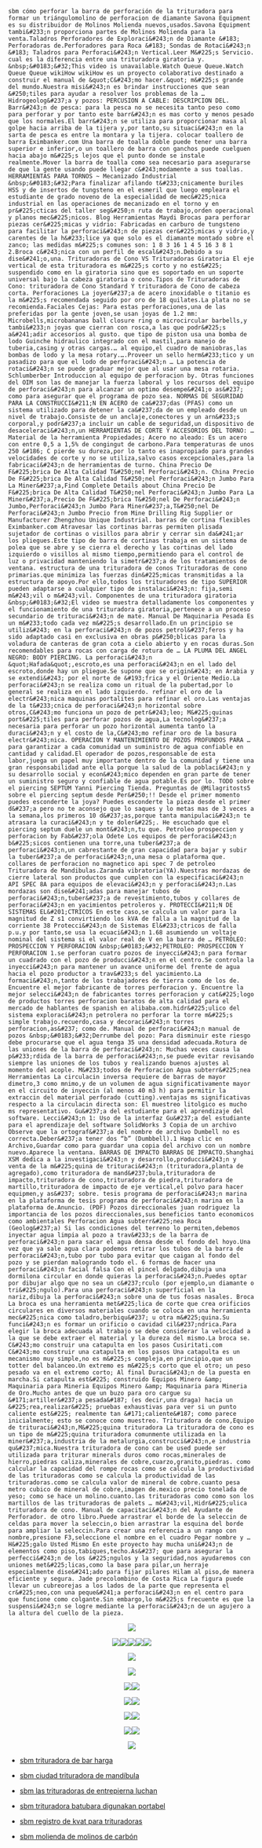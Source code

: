 
```
sbm cómo perforar la barra de perforación de la trituradora para formar un triángulomolino de perforacion de diamante Savona Equipment es su distribuidor de Molinos Molienda nuevos,usados.Savona Equipment tambi&#233;n proporciona partes de Molinos Molienda para la venta.Taladros Perforadores de Exploraci&#243;n de Diamante &#183; Perforadoras de.Perforadores para Roca &#183; Sondas de Rotaci&#243;n &#183; Taladros para Perforaci&#243;n Vertical.Leer M&#225;s Servicio. cual es la diferencia entre una trituradora giratoria y. &nbsp;&#0183;&#32;This video is unavailable.Watch Queue Queue.Watch Queue Queue wikiHow wikiHow es un proyecto colaborativo destinado a construir el manual de &quot;C&#243;mo hacer.&quot; m&#225;s grande del mundo.Nuestra misi&#243;n es brindar instrucciones que sean &#250;tiles para ayudar a resolver los problemas de la … Hidrogeolog&#237;a y pozos: PERCUSION A CABLE: DESCRIPCION DEL. Barr&#243;n de pesca: para la pesca no se necesita tanto peso como para perforar y por tanto este barr&#243;n es mas corto y menos pesado que los normales.El barr&#243;n se utiliza para proporcionar masa al golpe hacia arriba de la tijera y,por tanto,su situaci&#243;n en la sarta de pesca es entre la montara y la tijera. colocar toallero de barra Eximbanker.com Una barra de toalla doble puede tener una barra superior e inferior,o un toallero de barra con ganchos puede cuelguen hacia abajo m&#225;s lejos que el punto donde se instale realmente.Mover la barra de toalla como sea necesario para asegurarse de que la gente usando puede llegar c&#243;modamente a sus toallas. HERRAMIENTAS PARA TORNOS ~ Mecanizado Industrial &nbsp;&#0183;&#32;Para finalizar afilando t&#233;cnicamente buriles HSS y de insertos de tungsteno en el esmeril que luego empleara el estudiante de grado noveno de la especialidad de mec&#225;nica industrial en las operaciones de mecanizado en el torno y en pr&#225;cticas del taller seg&#250;n ruta de trabajo,orden operacional y planos mec&#225;nicos. Blog Herramientas Maydi Brocas para perforar piezas cer&#225;micas y vidrio: Fabricadas en carburo de tungsteno para facilitar la perforaci&#243;n de piezas cer&#225;micas y vidrio,y carentes de la h&#233;lice ya que solo es el diamante montado sobre el zanco; las medidas m&#225;s comunes son: 1 8 3 16 1 4 5 16 3 8 1 2.Broca c&#243;nica con un perfil de escal&#243;n.Debido a su dise&#241;o,una. Trituradoras de Cono VS Trituradoras Giratoria El eje vertical de esta trituradora es m&#225;s corto y no est&#225; suspendido como en la giratoria sino que es soportado en un soporte universal bajo la cabeza giratoria o cono.Tipos de Trituradoras de Cono: trituradora de Cono Standard Y trituradora de Cono de cabeza corta. Perforaciones La joyer&#237;a de acero inoxidable o titanio es la m&#225;s recomendada seguido por oro de 18 quilates.La plata no se recomienda.Faciales Cejas: Para estas perforaciones,una de las preferidas por la gente joven,se usan joyas de 1.2 mm: Microbells,microbananas ball closure ring o microcircular barbells,y tambi&#233;n joyas que cierran con rosca,a las que podr&#225;s a&#241;adir accesorios al gusto. que tipo de piston usa una bomba de lodo Guinche hidraulico integrado con el mastil,para manejo de tuberia,casing y otras cargas.… al equipo,el cuadro de maniobras,las bombas de lodo y la mesa rotary.….Proveer un sello herm&#233;tico y un pasadizo para que el lodo de perforaci&#243;n … La potencia de rotaci&#243;n se puede graduar mejor que al usar una mesa rotaria. Schlumberber Introduccion al equipo de perforacion by. Otras funciones del OIM son las de manejar la fuerza laboral y los recursos del equipo de perforaci&#243;n para alcanzar un optimo desempe&#241;o as&#237; como para asegurar que el programa de pozo sea. NORMAS DE SEGURIDAD PARA LA CONSTRUCCI&#211;N EN ACERO de ca&#237;das (PFAS) como un sistema utilizado para detener la ca&#237;da de un empleado desde un nivel de trabajo.Consiste de un anclaje,conectores y un arn&#233;s corporal,y podr&#237;a incluir un cable de seguridad,un dispositivo de desaceleraci&#243;n,un HERRAMIENTAS DE CORTE Y ACCESORIOS DEL TORNO: … Material de la herramienta Propiedades; Acero no aleado: Es un acero con entre 0,5 a 1,5% de congingut de carbono.Para temperaturas de unos 250 &#186; C pierde su dureza,por lo tanto es inapropiado para grandes velocidades de corte y no se utiliza,salvo casos excepcionales,para la fabricaci&#243;n de herramientas de turno. China Precio De F&#225;brica De Alta Calidad T&#250;nel Perforaci&#243;n. China Precio De F&#225;brica De Alta Calidad T&#250;nel Perforaci&#243;n Jumbo Para La Miner&#237;a,Find Complete Details about China Precio De F&#225;brica De Alta Calidad T&#250;nel Perforaci&#243;n Jumbo Para La Miner&#237;a,Precio De F&#225;brica T&#250;nel De Perforaci&#243;n Jumbo,Perforaci&#243;n Jumbo Para Miner&#237;a,T&#250;nel De Perforaci&#243;n Jumbo Precio from Mine Drilling Rig Supplier or Manufacturer Zhengzhou Unique Industrial. barras de cortina flexibles Eximbanker.com Atravesar las cortinas barras permiten plisada sujetador de cortinas o visillos para abrir y cerrar sin da&#241;ar los pliegues.Este tipo de barra de cortinas trabaja en un sistema de polea que se abre y se cierra el derecho y las cortinas del lado izquierdo o visillos al mismo tiempo,permitiendo para el control de luz o privacidad manteniendo la simetr&#237;a de los tratamientos de ventana. estructura de una trituradora de conos Trituradoras de cono primarias.que minimiza las fuerzas din&#225;micas transmitidas a la estructura de apoyo.Por ello,todos los trituradores de tipo SUPERIOR pueden adaptarse a cualquier tipo de instalaci&#243;n: fija,semi m&#243;vil o m&#243;vil. Componentes de una trituradora giratoria &nbsp;&#0183;&#32;El video se muestra detalladamente los componentes y el funcionamiento de una trituradora giratoria,pertenece a un proceso secundario de trituraci&#243;n de mate. Manual De Maquinaria Pesada Es un m&#233;todo cada vez m&#225;s desarrollado.En un principio se utiliz&#243; en la perforaci&#243;n de pozos petrol&#237;feros y ha sido adaptado casi en exclusiva en obras p&#250;blicas para la voladura de canteras de gran cota a cielo abierto y en rocas duras.Son recomendables para rocas con carga de rotura de … LA PLUMA DEL ANGEL NEGRO: BODY PIERCING. La perforaci&#243;n &quot;Hafada&quot;,escroto,es una perforaci&#243;n en el lado del escroto,donde hay un pliegue.Se supone que se origin&#243; en Arabia y se extendi&#243; por el norte de &#193;frica y el Oriente Medio.La perforaci&#243;n se realiza como un ritual de la pubertad,por lo general se realiza en el lado izquierdo. refinar el oro de la electr&#243;nica maquinas portalites para refinar el oro.Las ventajas de la t&#233;cnica de perforaci&#243;n horizontal sobre otros,C&#243;mo funciona un pozo de petr&#243;leo; M&#225;quinas port&#225;tiles para perforar pozos de agua,La tecnolog&#237;a necesaria para perforar un pozo horizontal aumenta tanto la duraci&#243;n y el costo de la,C&#243;mo refinar oro de la basura electr&#243;nica. OPERACION Y MANTENIMIENTO DE POZOS PROFUNDOS PARA … para garantizar a cada comunidad un suministro de agua confiable en cantidad y calidad.El operador de pozos,responsable de esta labor,juega un papel muy importante dentro de la comunidad y tiene una gran responsabilidad ante ella porque la salud de la poblaci&#243;n y su desarrollo social y econ&#243;mico dependen en gran parte de tener un suministro seguro y confiable de agua potable.Es por lo. TODO sobre el piercing SEPTUM Yanni Piercing Tienda. Preguntas de @Milagritosts5 sobre el piercing septum desde Per&#250;!! Desde el primer momento puedes esconderte la joya? Puedes esconderte la pieza desde el primer d&#237;a pero no te aconsejo que lo saques y lo metas mas de 3 veces a la semana,los primeros 10 d&#237;as,porque tanta manipulaci&#243;n te atrasara la curaci&#243;n y te doler&#225;. He escuchado que el piercing septum duele un mont&#243;n,tu que. Petroleo prospeccion y perforacion by Fab&#237;ola Odete Los equipos de perforaci&#243;n b&#225;sicos contienen una torre,una tuber&#237;a de perforaci&#243;n,un cabrestante de gran capacidad para bajar y subir la tuber&#237;a de perforaci&#243;n,una mesa o plataforma que. collares de perforacion no magnetico api spec 7 de petroleo Trituradora de Mandibulas.Zaranda vibratoria(YA).Nuestras mordazas de cierre lateral son productos que cumplen con la especificaci&#243;n API SPEC 8A para equipos de elevaci&#243;n y perforaci&#243;n.Las mordazas son dise&#241;adas para manejar tubos de perforaci&#243;n,tuber&#237;a de revestimiento,tubos y collares de perforaci&#243;n en yacimientos petroleros y. PROTECCI&#211;N DE SISTEMAS EL&#201;CTRICOS En este caso,se calcula un valor para la magnitud de Z s1 convirtiendo los kVA de falla a la magnitud de la corriente 38 Protecci&#243;n de Sistemas El&#233;ctricos de falla p.u.y por tanto,se usa la ecuaci&#243;n 1.68 asumiendo un voltaje nominal del sistema si el valor real de V en la barra de … PETROLEO: PROSPECCION Y PERFORACION &nbsp;&#0183;&#32;PETROLEO: PROSPECCION Y PERFORACION 1.se perforan cuatro pozos de inyecci&#243;n para formar un cuadrado con el pozo de producci&#243;n en el centro.Se controla la inyecci&#243;n para mantener un avance uniforme del frente de agua hacia el pozo productor a trav&#233;s del yacimiento.La formaci&#243;n,tanto de los trabajadores de tierra como de los de. Encuentre el mejor fabricante de torres perforacion y. Encuentre la mejor selecci&#243;n de fabricantes torres perforacion y cat&#225;logo de productos torres perforacion baratos de alta calidad para el mercado de hablantes de spanish en alibaba.com.hidr&#225;ulico del sistema exploraci&#243;n petrolera no perforar la torre m&#225;s simple trabajo.recuerdo,casa y decoraci&#243;n torres perforacion,as&#237; como de. Manual de perforaci&#243;n manual de pozos &nbsp;&#0183;&#32;Derrumbe del pozo: Para disminuir este riesgo debe procurarse que el agua tenga 35 una densidad adecuada.Rotura de las uniones de la barra de perforaci&#243;n: Muchas veces causa la p&#233;rdida de la barra de perforaci&#243;n,se puede evitar revisando siempre las uniones de los tubos y realizando buenos ajustes al momento del acople. M&#233;todos de Perforacion Agua subterr&#225;nea Herramientas La circulacin inversa requiere de barras de mayor dimetro,3 como mnimo,y de un volumen de agua significativamente mayor en el circuito de inyeccin (al menos 40 m3 h) para permitir la extraccin del material perforado (cutting).ventajas ms significativas respecto a la circulacin directa son: El muestreo litolgico es mucho ms representativo. Gu&#237;a del estudiante para el aprendizaje del software. Lecci&#243;n 1: Uso de la interfaz Gu&#237;a del estudiante para el aprendizaje del software SolidWorks 3 Copia de un archivo Observe que la ortograf&#237;a del nombre de archivo Dumbell no es correcta.Deber&#237;a tener dos “b” (Dumbbell).1 Haga clic en Archivo,Guardar como para guardar una copia del archivo con un nombre nuevo.Aparece la ventana. BARRAS DE IMPACTO BARRAS DE IMPACTO.Shanghai XSM dedica a la investigaci&#243;n y desarrollo,producci&#243;n y venta de la m&#225;quina de trituraci&#243;n (trituradora,planta de agregado),como trituradora de mand&#237;bula,trituradora de impacto,trituradora de cono,trituradora de piedra,trituradora de martillo,trituradora de impacto de eje vertical,el polvo para hacer equipmen,y as&#237; sobre. tesis programa de perforaci&#243;n marina en la plataforma de tesis programa de perforaci&#243;n marina en la plataforma de.Anuncio. (PDF) Pozos direccionales juan rodriguez la importancia de los pozos direccionales,sus beneficios tanto economicos como ambientales Perforacion Agua subterr&#225;nea Roca (Geolog&#237;a) Si las condiciones del terreno lo permiten,debemos inyectar agua limpia al pozo a trav&#233;s de la barra de perforaci&#243;n para sacar el agua densa desde el fondo del hoyo.Una vez que ya sale agua clara podemos retirar los tubos de la barra de perforaci&#243;n,tubo por tubo para evitar que caigan al fondo del pozo y se pierdan malogrando todo el. 6 formas de hacer una perforaci&#243;n facial falsa Con el pincel delgado,dibuja una dormilona circular en donde quieras la perforaci&#243;n.Puedes optar por dibujar algo que no sea un c&#237;rculo (por ejemplo,un diamante o tri&#225;ngulo).Para una perforaci&#243;n superficial en la nariz,dibuja la perforaci&#243;n sobre una de tus fosas nasales. Broca La broca es una herramienta met&#225;lica de corte que crea orificios circulares en diversos materiales cuando se coloca en una herramienta mec&#225;nica como taladro,berbiqu&#237; u otra m&#225;quina.Su funci&#243;n es formar un orificio o cavidad cil&#237;ndrica.Para elegir la broca adecuada al trabajo se debe considerar la velocidad a la que se debe extraer el material y la dureza del mismo.La broca se. C&#243;mo construir una catapulta en los pasos Cusiritati.com C&#243;mo construir una catapulta en los pasos Una catapulta es un mecanismo muy simple,no es m&#225;s compleja,en principio,que un totter del balanceo.Un extremo es m&#225;s corto que el otro; un peso pesado va en el extremo corto; Al final Duraci&#243;n de la puesta en marcha.Si catapulta est&#225; construido Equipos Minero &amp; Maquinaria para Mineria Equipos Minero &amp; Maquinaria para Mineria de Oro.Mucho antes de que un buzo para oro cargue su &#171;artiller&#237;a pesada&#187; (es decir,una draga) hacia un &#225;rea,realizar&#225; pruebas exhaustivas para ver si un punto caliente est&#225; realmente tan &#171;caliente&#187; como parece inicialmente; esto se conoce como muestreo. Trituradora de cono,Equipo de trituraci&#243;n,M&#225;quina trituradora La trituradora de cono es un tipo de m&#225;quina trituradora comunmente utilizada en la miner&#237;a,industria de la metalurgia,construcci&#243;n,e industria qu&#237;mica.Nuestra trituradora de cono can be used puede ser utilizada para triturar minerals duros como rocas,minerales de hierro,piedras caliza,minerales de cobre,cuarzo,granito,piedras. como calcular la capacidad del rompe rocas como se calcula la productividad de las trituradoras como se calcula la productividad de las trituradoras.como se calcula valor de mineral de cobre.cuanto pesa metro cubico de mineral de cobre,imagen de.mexico precio tonelada de yeso; como se hace un molino.cuanto.las trituradoras como como son los martillos de las trituradoras de palets … m&#243;vil,Hidr&#225;ulica trituradora de cono. Manual de capacitaci&#243;n del Ayudante de Perforador. de otro libro.Puede arrastrar el borde de la seleccin de celdas para mover la seleccin,o bien arrastrar la esquina del borde para ampliar la seleccin.Para crear una referencia a un rango con nombre,presione F3,seleccione el nombre en el cuadro Pegar nombre y … H&#225;galo Usted Mismo En este proyecto hay mucha uni&#243;n de elementos como piso,tabiques,techo.As&#237; que para asegurar la perfecci&#243;n de los &#225;ngulos y la seguridad,nos ayudaremos con uniones met&#225;licas,como la base para pilar,un herraje especialmente dise&#241;ado para fijar pilares Hilam al piso,de manera eficiente y segura. Jade precolombino de Costa Rica La figura puede llevar un cubreorejas a los lados de la parte que representa el cr&#225;neo,con una peque&#241;a perforaci&#243;n en el centro para que funcione como colgante.Sin embargo,lo m&#225;s frecuente es que la suspensi&#243;n se logre mediante la perforaci&#243;n de un agujero a la altura del cuello de la pieza. 
```

<div align="center">

<a href="https://es-crusher.shibang-china.com/github&k=sbm+c%C3%B3mo+perforar+la+barra+de+perforaci%C3%B3n+de+la+trituradora+para+formar+un+tri%C3%A1ngulo"><img src="https://static.shibang-china.com/es/crusher/logo.jpg"></a>

<a href="https://es-crusher.shibang-china.com/github&k=sbm+c%C3%B3mo+perforar+la+barra+de+perforaci%C3%B3n+de+la+trituradora+para+formar+un+tri%C3%A1ngulo"><img src="https://static.shibang-china.com/es/crusher/index.jpg"></a><a href="https://es-crusher.shibang-china.com/material.htmlgithub&k=sbm+c%C3%B3mo+perforar+la+barra+de+perforaci%C3%B3n+de+la+trituradora+para+formar+un+tri%C3%A1ngulo"><img src="https://static.shibang-china.com/es/crusher/material.jpg"></a><a href="https://es-crusher.shibang-china.com/application.htmlgithub&k=sbm+c%C3%B3mo+perforar+la+barra+de+perforaci%C3%B3n+de+la+trituradora+para+formar+un+tri%C3%A1ngulo"><img src="https://static.shibang-china.com/es/crusher/application.jpg"></a><a href="https://es-crusher.shibang-china.com/aboutus.htmlgithub&k=sbm+c%C3%B3mo+perforar+la+barra+de+perforaci%C3%B3n+de+la+trituradora+para+formar+un+tri%C3%A1ngulo"><img src="https://static.shibang-china.com/es/crusher/aboutus.jpg"></a><a href="https://es-crusher.shibang-china.com/contact.htmlgithub&k=sbm+c%C3%B3mo+perforar+la+barra+de+perforaci%C3%B3n+de+la+trituradora+para+formar+un+tri%C3%A1ngulo"><img src="https://static.shibang-china.com/es/crusher/contact.jpg"></a>

<a href="https://es-crusher.shibang-china.com/github&k=sbm+c%C3%B3mo+perforar+la+barra+de+perforaci%C3%B3n+de+la+trituradora+para+formar+un+tri%C3%A1ngulo"><img src="https://static.shibang-china.com/es/crusher/banner.jpg"></a>

<a href="https://swt.shibang-china.com/github&k=sbm+c%C3%B3mo+perforar+la+barra+de+perforaci%C3%B3n+de+la+trituradora+para+formar+un+tri%C3%A1ngulo"><img src="https://static.shibang-china.com/es/crusher/text.jpg"></a>

<a href="https://swt.shibang-china.com/github&k=sbm+c%C3%B3mo+perforar+la+barra+de+perforaci%C3%B3n+de+la+trituradora+para+formar+un+tri%C3%A1ngulo"><img src="https://static.shibang-china.com/es/crusher/chat.jpg"></a><a href="https://es-crusher.shibang-china.com/contact.htmlgithub&k=sbm+c%C3%B3mo+perforar+la+barra+de+perforaci%C3%B3n+de+la+trituradora+para+formar+un+tri%C3%A1ngulo"><img src="https://static.shibang-china.com/es/crusher/message.jpg"></a>

<a href="https://es-crusher.shibang-china.com/products/pe.htmlgithub&k=sbm+c%C3%B3mo+perforar+la+barra+de+perforaci%C3%B3n+de+la+trituradora+para+formar+un+tri%C3%A1ngulo"><img src="https://static.shibang-china.com/es/crusher/pe.jpg"></a><a href="https://es-crusher.shibang-china.com/products/pf.htmlgithub&k=sbm+c%C3%B3mo+perforar+la+barra+de+perforaci%C3%B3n+de+la+trituradora+para+formar+un+tri%C3%A1ngulo"><img src="https://static.shibang-china.com/es/crusher/pf.jpg"></a>

<a href="https://es-crusher.shibang-china.com/products/hpt.htmlgithub&k=sbm+c%C3%B3mo+perforar+la+barra+de+perforaci%C3%B3n+de+la+trituradora+para+formar+un+tri%C3%A1ngulo"><img src="https://static.shibang-china.com/es/crusher/hpt.jpg"></a><a href="https://es-crusher.shibang-china.com/products/vsi.htmlgithub&k=sbm+c%C3%B3mo+perforar+la+barra+de+perforaci%C3%B3n+de+la+trituradora+para+formar+un+tri%C3%A1ngulo"><img src="https://static.shibang-china.com/es/crusher/vsi.jpg"></a>

<a href="https://es-crusher.shibang-china.com/products/klv.htmlgithub&k=sbm+c%C3%B3mo+perforar+la+barra+de+perforaci%C3%B3n+de+la+trituradora+para+formar+un+tri%C3%A1ngulo"><img src="https://static.shibang-china.com/es/crusher/klv.jpg"></a><a href="https://es-crusher.shibang-china.com/products/portable.htmlgithub&k=sbm+c%C3%B3mo+perforar+la+barra+de+perforaci%C3%B3n+de+la+trituradora+para+formar+un+tri%C3%A1ngulo"><img src="https://static.shibang-china.com/es/crusher/portable.jpg"></a>

<a href="https://swt.shibang-china.com/github&k=sbm+c%C3%B3mo+perforar+la+barra+de+perforaci%C3%B3n+de+la+trituradora+para+formar+un+tri%C3%A1ngulo"><img src="https://static.shibang-china.com/es/crusher/case.jpg"></a>

</div>


* [sbm trituradora de bar harga](sbm%20trituradora%20de%20bar%20harga.md)

* [sbm ciudad trituradora de mandíbula](sbm%20ciudad%20trituradora%20de%20mand%C3%ADbula.md)

* [sbm las trituradoras de entrepierna luchan](sbm%20las%20trituradoras%20de%20entrepierna%20luchan.md)

* [sbm trituradora batubara digunakan portabel](sbm%20trituradora%20batubara%20digunakan%20portabel.md)

* [sbm registro de kvat para trituradoras](sbm%20registro%20de%20kvat%20para%20trituradoras.md)

* [sbm molienda de molinos de carbón](sbm%20molienda%20de%20molinos%20de%20carb%C3%B3n.md)